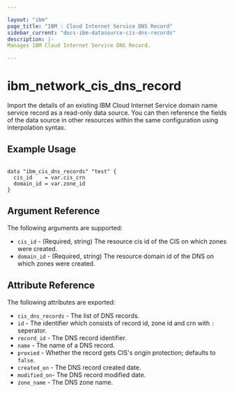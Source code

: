 ```yaml
---

layout: "ibm"
page_title: "IBM : Cloud Internet Service DNS Record"
sidebar_current: "docs-ibm-datasource-cis-dns-records"
description: |-
Manages IBM Cloud Internet Service DNS Record.

---
```


# ibm_network_cis_dns_record

Import the details of an existing IBM Cloud Internet Service domain name service record as a read-only data source. You can then reference the fields of the data source in other resources within the same configuration using interpolation syntax.

## Example Usage

```hcl

data "ibm_cis_dns_records" "test" {
  cis_id    = var.cis_crn
  domain_id = var.zone_id
}

```

## Argument Reference

The following arguments are supported:

- `cis_id` - (Required, string) The resource cis id of the CIS on which zones were created.
- `domain_id` - (Required, string) The resource domain id of the DNS on which zones were created.

## Attribute Reference

The following attributes are exported:

- `cis_dns_records` - The list of DNS records.
- `id` - The identifier which consists of record id, zone id and crn with `:` seperator.
- `record_id` - The DNS record identifier.
- `name` - The name of a DNS record.
- `proxied` - Whether the record gets CIS's origin protection; defaults to `false`.
- `created_on` - The DNS record created date.
- `modified_on`- The DNS record modified date.
- `zone_name` - The DNS zone name.
